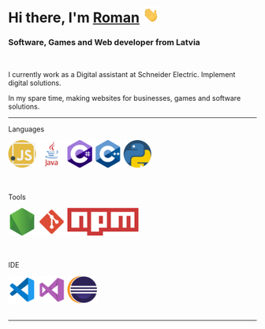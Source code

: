 <h1>Hi there, I'm <a href="https://github.com/romanmamrukov" target="_blank">Roman</a> <img src="img/Hi.gif" height="32"/></h1>
<h3>Software, Games and Web developer from Latvia</h3>

<br>

<p> I currently work as a Digital assistant at Schneider Electric. Implement digital solutions.</p>

<be>

<p> In my spare time, making websites for businesses, games and software solutions.</p>

---

<div>
  <p>Languages</p>
  <img  height="56" src="img/langs/js.png" alt ='js'>
  <img  height="56" src="img/langs/java.png" alt ='java'>
  <img  height="56" src="img/langs/c-sharp.png" alt ='c#'>
  <img  height="56" src="img/langs/c-.png" alt ='cpp'>
  <img  height="56" src="img/langs/py.png" alt ='python'>
</div>

<br>
<br>

<div>
  <p>Tools</p>
  <img  height="56" src="img/tools/node-js.png" alt ='nodejs'>
  <img  height="56" src="img/tools/git.png" alt ='git'>
  <img  height="56" src="img/tools/npm.png" alt ='npm'>
</div>

<br>
<br>

<div>
  <p>IDE</p>
  <img  height="56" src="img/IDE/vscode.png" alt ='vscode'>
  <img  height="56" src="img/IDE/vs.png" alt ='visual studio'>
  <img  height="56" src="img/IDE/eclipse.png" alt ='eclipse'>

</div>

<br>

---

<br>

<!--
**romanMamrukov/romanMamrukov** is a ✨ _special_ ✨ repository because its `README.md` (this file) appears on your GitHub profile.

Here are some ideas to get you started:

- 🔭 I’m currently working on ...
- 🌱 I’m currently learning ...
- 👯 I’m looking to collaborate on ...
- 🤔 I’m looking for help with ...
- 💬 Ask me about ...
- 📫 How to reach me: ...
- 😄 Pronouns: ...
- ⚡ Fun fact: ...
-->
